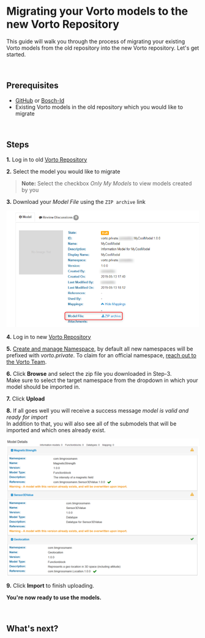 # Migrating your Vorto models to the new Vorto Repository

This guide will walk you through the process of migrating your existing Vorto models from the old repository into the new Vorto repository. Let's get started.

<br />

## Prerequisites
- [GitHub](https://github.com/login) or [Bosch-Id](https://accounts.bosch-iot-suite.com/)
- Existing Vorto models in the old repository which you would like to migrate

<br />

## Steps
**1.** Log in to old [Vorto Repository](https://vorto-old.eclipse.org)

**2.** Select the model you would like to migrate
> **Note:** Select the checkbox *Only My Models* to view models created by you

**3.** Download your *Model File* using the `ZIP archive` link

![download model](../images/tutorials/migrate_model/download_model.png)

**4.** Log in to new [Vorto Repository](https://vorto.eclipse.org)

**5.** [Create and manage Namespace](./managing_namespaces.md), by default all new namespaces will be prefixed with *vorto.private*. To claim for an official namespace, [reach out to the Vorto Team](./managing_namespaces.md#claiming-an-official-namespace).

**6.** Click **Browse** and select the zip file you downloaded in Step-3.   
Make sure to select the target namespace from the dropdown in which your model should be imported in.

**7.** Click **Upload** 

**8.** If all goes well you will receive a success message *model is valid and ready for import*   
In addition to that, you will also see all of the submodels that will be imported and which ones already exist.

![successful upload](../images/tutorials/migrate_model/successful_upload.png)

**9.** Click **Import** to finish uploading.   

**You're now ready to use the models.**

<br />

## What's next?



